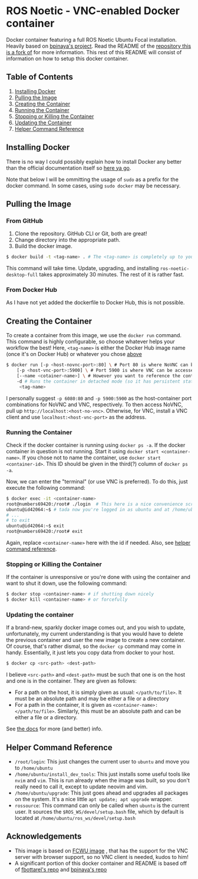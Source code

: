 # ROS Noetic - VNC-enabled Docker container
Docker container featuring a full ROS Noetic Ubuntu Focal installation. Heavily based on [bpinaya's project](https://github.com/bpinaya/robond-docker). Read the README of the [repository this is a fork of](https://github.com/fbottarel/docker-ros-desktop-full) for more information. This rest of this README will consist of information on how to setup this docker container.

## Table of Contents
1. [Installing Docker](#installing-docker)
2. [Pulling the Image](#pulling-the-image)
3. [Creating the Container](#creating-the-container)
4. [Running the Container](#running-the-container)
5. [Stopping or Killing the Container](#stopping-or-killing-the-container)
6. [Updating the Container](#updating-the-container)
7. [Helper Command Reference](#helper-command-reference)

## Installing Docker

There is no way I could possibly explain how to install Docker any better than the official documentation itself so [here ya go](https://docs.docker.com/get-docker/).

Note that below I will be ommitting the usage of `sudo` as a prefix for the docker command. In some cases, using `sudo docker` may be necessary.

## Pulling the Image

### From GitHub

1. Clone the repository. GitHub CLI or Git, both are great!
2. Change directory into the appropriate path.
3. Build the docker image.
```bash
$ docker build -t <tag-name> . # The <tag-name> is completely up to you.
```

This command will take time. Update, upgrading, and installing `ros-noetic-desktop-full`
takes approximately 30 minutes. The rest of it is rather fast.

### From Docker Hub

As I have not yet added the dockerfile to Docker Hub, this is not possible.

## Creating the Container

To create a container from this image, we use the `docker run` command. This command is
highly configurable, so choose whatever helps your workflow the best! Here, `<tag-name>` is either the Docker Hub image name (once it's on Docker Hub) or whatever you chose [above](#from-github)

```bash
$ docker run [-p <host-novnc-port>:80] \ # Port 80 is where NoVNC can be accessed from
	[-p <host-vnc-port>:5900] \ # Port 5900 is where VNC can be accessed from
	[--name <cotainer-name>] \ # However you want to reference the container in the future
	-d # Runs the container in detached mode (so it has persistent state)
	 <tag-name>
```

I personally suggest `-p 6080:80` and `-p 5900:5900` as the host-container port combinations for NoVNC and VNC, respectively. To then access NoVNC, pull up `http://localhost:<host-no-vnc>`. Otherwise, for VNC, install a VNC client and use `localhost:<host-vnc-port>` as the address.

### Running the Container

Check if the docker container is running using `docker ps -a`. If the docker container in question is not running. Start it using `docker start <container-name>`. If you chose not to name the container, use `docker start <container-id>`. This ID should be given in the third(?) column of `docker ps -a`.

Now, we can enter the "terminal" (or use VNC is preferred). To do this, just execute the following command:

```bash
$ docker exec -it <container-name>
root@numbers69420:/root# ./login  # This here is a nice convenience script that I've written for no real reason :)
ubuntu@id42064:~$ # tada now you're logged in as ubuntu and at /home/ubuntu
# ...
# to exit
ubuntu@id42064:~$ exit
root@numbers69420:/root# exit
```

Again, replace `<container-name>` here with the id if needed. Also, see [helper command reference](#helper-command-reference).

### Stopping or Killing the Container

If the container is unresponsive or you're done with using the container and want to shut it down, use the following command:

```bash
$ docker stop <container-name> # if shutting down nicely
$ docker kill <container-name> # or forcefully
```

### Updating the container

If a brand-new, sparkly docker image comes out, and you wish to update, unfortunately, my current understanding is that you would have to delete the previous container and user the new image to create a new container. Of course, that's rather dismal, so the `docker cp` command may come in handy. Essentially, it just lets you copy data from docker to your host.

```bash
$ docker cp <src-path> <dest-path>
```

I believe `<src-path>` and `<dest-path>` must be such that one is on the host and one is in the container. They are given as follows:

* For a path on the host, it is simply given as usual: `</path/to/file>`. It must be an absolute path and may be either a file or a directory
* For a path in the container, it is given as `<container-name>:</path/to/file>`. Similarly, this must be an absolute path and can be either a file or a directory.

See [the docs](https://docs.docker.com/engine/reference/commandline/cp/) for more (and better) info.

## Helper Command Reference

- `/root/login`: This just changes the current user to `ubuntu` and move you to `/home/ubuntu`
- `/home/ubuntu/install_dev_tools`: This just installs some useful tools like `nvim` and `vim`. This is
	run already when the image was built, so you don't really need to call it, except to update neovim and vim.
- `/home/ubuntu/upgrade`: This just goes ahead and upgrades all packages on the system. It's a nice little `apt update; apt upgrade` wrapper.
- `rossource`: This command can only be called when `ubuntu` is the current user. It sources the `$ROS_WS/devel/setup.bash` file, which by default is
        located at `/home/ubuntu/ros_ws/devel/setup.bash`

## Acknowledgements

- This image is based on [FCWU image](https://github.com/fcwu/docker-ubuntu-vnc-desktop) , that has the support for the VNC server with browser support, so no VNC client is needed, kudos to him!
- A significant portion of this docker container and README is based off of [fbottarel's repo](https://github.com/fbottarel/docker-ros-desktop-full) and [bpinaya's repo](https://github.com/bpinaya/robond-docker)
